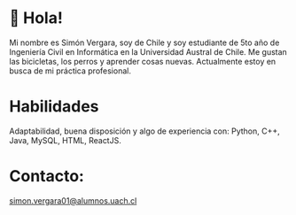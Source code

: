 # 👋 Hola!
Mi nombre es Simón Vergara, soy de Chile y soy estudiante de 5to año de Ingeniería Civil en Informática en la Universidad Austral de Chile.
Me gustan las bicicletas, los perros y aprender cosas nuevas. Actualmente estoy en busca de mi práctica profesional.

# Habilidades
Adaptabilidad, buena disposición y algo de experiencia con: Python, C++, Java, MySQL, HTML, ReactJS.

# Contacto:
simon.vergara01@alumnos.uach.cl

<!---
simonvs/simonvs is a ✨ special ✨ repository because its `README.md` (this file) appears on your GitHub profile.
You can click the Preview link to take a look at your changes.
--->
